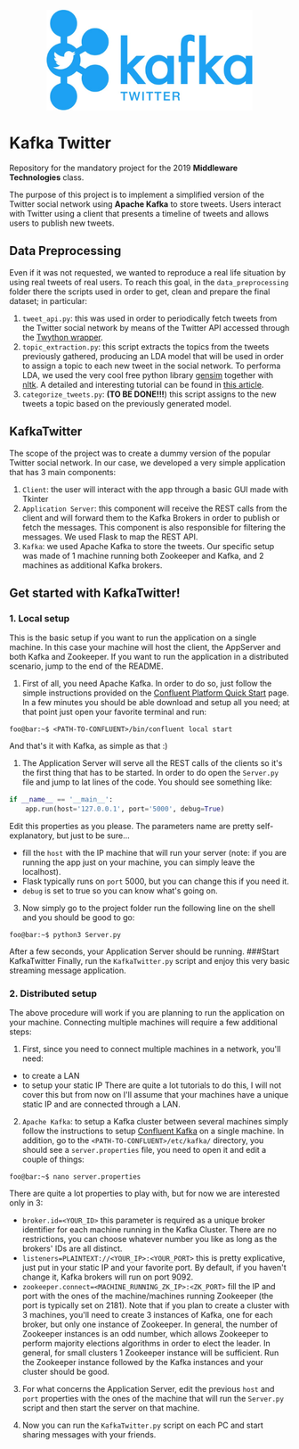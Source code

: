 <p align="center">
<img height=180px src="https://github.com/tmscarla/kafka-twitter/blob/master/logo.jpg?raw=true"/>
</p>

# Kafka Twitter

Repository for the mandatory project for the 2019 **Middleware Technologies** class.

The purpose of  this project is to implement a simplified version of the Twitter social network using **Apache Kafka** to store tweets. Users interact with Twitter using a client that presents a timeline of tweets and allows users to publish new tweets.</p>

## Data Preprocessing
Even if it was not requested, we wanted to reproduce a real life situation by using
real tweets of real users. To reach this goal, in the <code>data_preprocessing</code>
folder there the scripts used in order to get, clean and prepare the final dataset; in particular:
1. `tweet_api.py`: this was used in order to periodically fetch tweets from the Twitter social network by means of the Twitter API accessed through the [Twython wrapper](https://twython.readthedocs.io/en/latest/).
2. `topic_extraction.py`: this script extracts the topics from the tweets previously gathered, producing an LDA model that will be used in order to assign a topic to each new tweet in the social network. To performa LDA, we used the very cool free python library [gensim](https://radimrehurek.com/gensim/) together with [nltk](https://www.nltk.org/). A detailed and interesting tutorial can be found in [this article](https://towardsdatascience.com/topic-modelling-in-python-with-nltk-and-gensim-4ef03213cd21).
3. `categorize_tweets.py`: **(TO BE DONE!!!**) this script assigns to the new tweets a topic based on the previously generated model.

## KafkaTwitter
The scope of the project was to create a dummy version of the popular Twitter social network. In our case, we developed a very simple application that has 3 main components:
1. `Client`: the user will interact with the app through a basic GUI made with Tkinter
2. `Application Server`: this component will receive the REST calls from the client and will forward them to the Kafka Brokers in order to publish or fetch the messages. This component is also responsible for filtering the messages. We used Flask to map the REST API.
3. `Kafka`: we used Apache Kafka to store the tweets. Our specific setup was made of 1 machine running both Zookeeper and Kafka, and 2 machines as additional Kafka brokers.

## Get started with KafkaTwitter!

### 1. Local setup
This is the basic setup if you want to run the application on a single machine. In this case your machine will host the client, the AppServer and both Kafka and Zookeeper. If you want to run the application in a distributed scenario, jump to the end of the README.

1. First of all, you need Apache Kafka. In order to do so, just follow the simple instructions provided on the [Confluent Platform Quick Start](https://docs.confluent.io/current/quickstart/ce-quickstart.html#ce-quickstart) page. In a few minutes you should be able download and setup all you need; at that point just open your favorite terminal and run:
```console
foo@bar:~$ <PATH-TO-CONFLUENT>/bin/confluent local start
```
And that's it with Kafka, as simple as that :)

1. The Application Server will serve all the REST calls of the clients so it's the first thing that has to be started. In order to do open the `Server.py` file and jump to lat lines of the code. You should see something like:
```python
if __name__ == '__main__':
    app.run(host='127.0.0.1', port='5000', debug=True)
```
Edit this properties as you please. The parameters name are pretty self-explanatory, but just to be sure...
- fill the `host` with the IP machine that will run your server (note: if you are running the app just on your machine, you can simply leave the localhost).
- Flask typically runs on `port` 5000, but you can change this if you need it.
- `debug` is set to true so you can know what's going on.
3. Now simply go to the project folder run the following line on the shell and you should be good to go:
```console
foo@bar:~$ python3 Server.py
```
After a few seconds, your Application Server should be running.
###Start KafkaTwitter
Finally, run the `KafkaTwitter.py` script and enjoy this very basic streaming message application.

### 2. Distributed setup
The above procedure will work if you are planning to run the application on your machine. Connecting multiple machines will require a few additional steps:
1. First, since you need to connect multiple machines in a network, you'll need:
- to create a LAN
- to setup your static IP
There are quite a lot tutorials to do this, I will not cover this but from now on I'll assume that your machines have a unique static IP and are connected through a LAN.

2. `Apache Kafka`: to setup a Kafka cluster between several machines simply follow the instructions to setup [Confluent Kafka](https://docs.confluent.io/current/quickstart/ce-quickstart.html#ce-quickstart) on a single machine. In addition, go to the `<PATH-TO-CONFLUENT>/etc/kafka/` directory, you should see a `server.properties` file, you need to open it and edit a couple of things:
```console
foo@bar:~$ nano server.properties
```
There are quite a lot properties to play with, but for now we are interested only in 3:

- `broker.id=<YOUR_ID>` this parameter is required as a unique broker identifier for each machine running in the Kafka Cluster. There are no restrictions, you can choose whatever number you like as long as the brokers' IDs are all distinct.
- `listeners=PLAINTEXT://<YOUR_IP>:<YOUR_PORT>` this is pretty explicative, just put in your static IP and your favorite port. By default, if you haven't change it, Kafka brokers will run on port 9092.
- `zookeeper.connect=<MACHINE_RUNNING_ZK_IP>:<ZK_PORT>` fill the IP and port with the ones of the machine/machines running Zookeeper (the port is typically set on 2181). Note that if you plan to create a cluster with 3 machines, you'll need to create 3 instances of Kafka, one for each broker, but only one instance of Zookeeper. In general, the number of Zookeeper instances is an odd number, which allows Zookeeper to perform majority elections algorithms in order to elect the leader. In general, for small clusters 1 Zookeeper instance will be sufficient. Run the Zookeeper instance followed by the Kafka instances and your cluster should be good.

3. For what concerns the Application Server, edit the previous `host` and `port` properties with the ones of the machine that will run the `Server.py` script and then start the server on that machine.

4. Now you can run the `KafkaTwitter.py` script on each PC and start sharing messages  with your friends.
